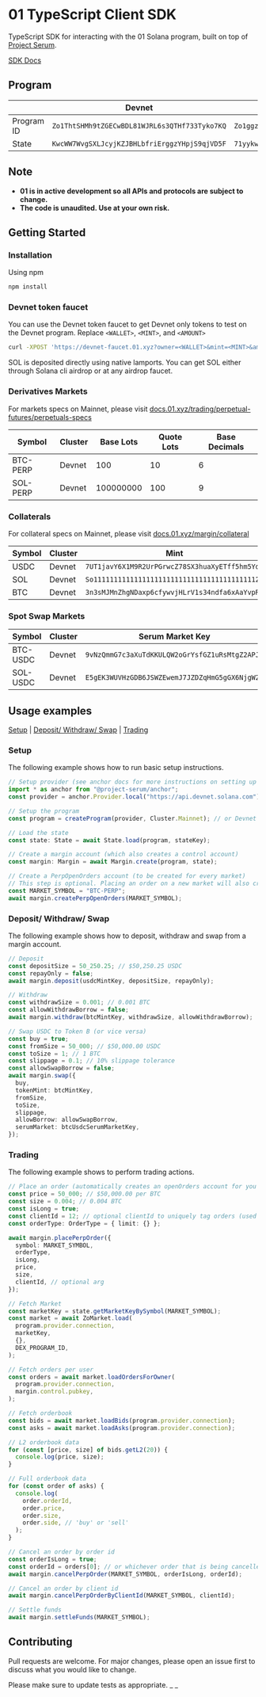 # 01 TypeScript Client SDK

TypeScript SDK for interacting with the 01 Solana program, built on top of [Project Serum](https://github.com/project-serum).

[SDK Docs](https://01protocol.github.io/zo-client/)

## Program

|            | Devnet                                        | Mainnet                                        |
| ---------- | --------------------------------------------- | ---------------------------------------------- |
| Program ID | `Zo1ThtSHMh9tZGECwBDL81WJRL6s3QTHf733Tyko7KQ` | `Zo1ggzTUKMY5bYnDvT5mtVeZxzf2FaLTbKkmvGUhUQk`  |
| State      | `KwcWW7WvgSXLJcyjKZJBHLbfriErggzYHpjS9qjVD5F` | `71yykwxq1zQqy99PgRsgZJXi2HHK2UDx9G4va7pH6qRv` |

## Note
- **01 is in active development so all APIs and protocols are subject to change.**
- **The code is unaudited. Use at your own risk.**

## Getting Started 

### Installation

Using npm

```bash
npm install
```

### Devnet token faucet

You can use the Devnet token faucet to get Devnet only tokens to test on the Devnet program.
Replace `<WALLET>`, `<MINT>`, and `<AMOUNT>`

```bash
curl -XPOST 'https://devnet-faucet.01.xyz?owner=<WALLET>&mint=<MINT>&amount=<AMOUNT>'
```

SOL is deposited directly using native lamports. You can get SOL either through Solana cli airdrop or at any airdrop faucet.

### Derivatives Markets
For markets specs on Mainnet, please visit [docs.01.xyz/trading/perpetual-futures/perpetuals-specs](https://docs.01.xyz/trading/perpetual-futures/perpetuals-specs)

| Symbol      | Cluster | Base Lots | Quote Lots | Base Decimals |
| ----------- | ------- | --------- | ---------- | ------------- |
| BTC-PERP    | Devnet  | 100       | 10         | 6             |
| SOL-PERP    | Devnet  | 100000000       | 100         | 9             |

### Collaterals

For collateral specs on Mainnet, please visit [docs.01.xyz/margin/collateral](https://docs.01.xyz/margin/collateral)

| Symbol | Cluster | Mint                                         | Decimals |
| ------ | ------- | -------------------------------------------- | -------- |
| USDC   | Devnet  | `7UT1javY6X1M9R2UrPGrwcZ78SX3huaXyETff5hm5YdX` | 6        |
| SOL    | Devnet  | `So11111111111111111111111111111111111111112`  | 9        |
| BTC    | Devnet  | `3n3sMJMnZhgNDaxp6cfywvjHLrV1s34ndfa6xAaYvpRs` | 6        |

### Spot Swap Markets

| Symbol   | Cluster | Serum Market Key                             |
| -------- | ------- | -------------------------------------------- |
| BTC-USDC | Devnet  | `9vNzQmmG7c3aXuTdKKULQW2oGrYsfGZ1uRsMtgZ2APJF` |
| SOL-USDC | Devnet  | `E5gEK3WUVHzGDB6JSWZEwemJ7JZDZqHmG5gGX6NjgW2v` |


## Usage examples

[Setup](#setup) | [Deposit/ Withdraw/ Swap](#deposit) | [Trading](#trading)

### <a name="setup"></a> Setup

The following example shows how to run basic setup instructions.

```typescript
// Setup provider (see anchor docs for more instructions on setting up a provider using your wallet)
import * as anchor from "@project-serum/anchor";
const provider = anchor.Provider.local("https://api.devnet.solana.com"); // or your own endpoint

// Setup the program
const program = createProgram(provider, Cluster.Mainnet); // or Devnet

// Load the state
const state: State = await State.load(program, stateKey);

// Create a margin account (which also creates a control account)
const margin: Margin = await Margin.create(program, state);

// Create a PerpOpenOrders account (to be created for every market)
// This step is optional. Placing an order on a new market will also create the account automatically.
const MARKET_SYMBOL = "BTC-PERP";
await margin.createPerpOpenOrders(MARKET_SYMBOL);
```

### <a name="deposit"></a> Deposit/ Withdraw/ Swap

The following example shows how to deposit, withdraw and swap from a margin account.

```typescript
// Deposit
const depositSize = 50_250.25; // $50,250.25 USDC
const repayOnly = false;
await margin.deposit(usdcMintKey, depositSize, repayOnly);

// Withdraw
const withdrawSize = 0.001; // 0.001 BTC
const allowWithdrawBorrow = false;
await margin.withdraw(btcMintKey, withdrawSize, allowWithdrawBorrow);

// Swap USDC to Token B (or vice versa)
const buy = true;
const fromSize = 50_000; // $50,000.00 USDC
const toSize = 1; // 1 BTC
const slippage = 0.1; // 10% slippage tolerance
const allowSwapBorrow = false;
await margin.swap({
  buy,
  tokenMint: btcMintKey,
  fromSize,
  toSize,
  slippage,
  allowBorrow: allowSwapBorrow,
  serumMarket: btcUsdcSerumMarketKey,
});
```

### <a name="trading"></a> Trading

The following example shows to perform trading actions.

```typescript
// Place an order (automatically creates an openOrders account for you if placing on a new market)
const price = 50_000; // $50,000.00 per BTC
const size = 0.004; // 0.004 BTC
const isLong = true;
const clientId = 12; // optional clientId to uniquely tag orders (used in CancelPerpOrderByClientId)
const orderType: OrderType = { limit: {} };

await margin.placePerpOrder({
  symbol: MARKET_SYMBOL,
  orderType,
  isLong,
  price,
  size,
  clientId, // optional arg
});

// Fetch Market
const marketKey = state.getMarketKeyBySymbol(MARKET_SYMBOL);
const market = await ZoMarket.load(
  program.provider.connection,
  marketKey,
  {},
  DEX_PROGRAM_ID,
);

// Fetch orders per user
const orders = await market.loadOrdersForOwner(
  program.provider.connection,
  margin.control.pubkey,
);

// Fetch orderbook
const bids = await market.loadBids(program.provider.connection);
const asks = await market.loadAsks(program.provider.connection);

// L2 orderbook data
for (const [price, size] of bids.getL2(20)) {
  console.log(price, size);
}

// Full orderbook data
for (const order of asks) {
  console.log(
    order.orderId,
    order.price,
    order.size,
    order.side, // 'buy' or 'sell'
  );
}

// Cancel an order by order id
const orderIsLong = true;
const orderId = orders[0]; // or whichever order that is being cancelled
await margin.cancelPerpOrder(MARKET_SYMBOL, orderIsLong, orderId);

// Cancel an order by client id
await margin.cancelPerpOrderByClientId(MARKET_SYMBOL, clientId);

// Settle funds
await margin.settleFunds(MARKET_SYMBOL);
```

## Contributing

Pull requests are welcome. For major changes, please open an issue first to discuss what you would like to change.

Please make sure to update tests as appropriate.
\_
\_
